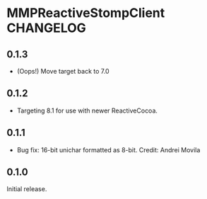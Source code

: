 # MMPReactiveStompClient CHANGELOG

## 0.1.3

- (Oops!) Move target back to 7.0

## 0.1.2

- Targeting 8.1 for use with newer ReactiveCocoa.

## 0.1.1

- Bug fix: 16-bit unichar formatted as 8-bit. Credit: Andrei Movila

## 0.1.0

Initial release.
